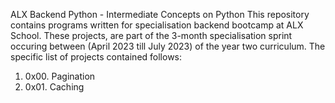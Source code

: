  ALX Backend Python - Intermediate Concepts on Python
This repository contains programs written for specialisation backend bootcamp at ALX School. These projects, are part of the 3-month specialisation sprint occuring between (April 2023 till July 2023) of the year two curriculum. The specific list of projects contained follows:

1. 0x00. Pagination
2. 0x01. Caching

